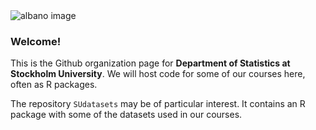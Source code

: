 <img src="https://github.com/StatisticsSU/.github/raw/main/images/albanomontage.jpg" alt="albano image">

### Welcome!

This is the Github organization page for **Department of Statistics at Stockholm University**. 
We will host code for some of our courses here, often as R packages. 

The repository `SUdatasets` may be of particular interest. It contains an R package with some of the datasets used in our courses.
